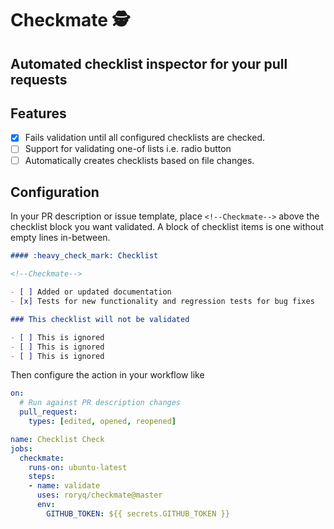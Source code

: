 # Checkmate 🕵️

## Automated checklist inspector for your pull requests

## Features

- [x] Fails validation until all configured checklists are checked.
- [ ] Support for validating one-of lists i.e. radio button
- [ ] Automatically creates checklists based on file changes.

## Configuration

In your PR description or issue template, place `<!--Checkmate-->` above the checklist block you want validated. A block of checklist
items is one without empty lines in-between.

```markdown
#### :heavy_check_mark: Checklist

<!--Checkmate-->

- [ ] Added or updated documentation
- [x] Tests for new functionality and regression tests for bug fixes

### This checklist will not be validated

- [ ] This is ignored
- [ ] This is ignored
- [ ] This is ignored
```

Then configure the action in your workflow like

```yaml
on:
  # Run against PR description changes
  pull_request:
    types: [edited, opened, reopened]

name: Checklist Check
jobs:
  checkmate:
    runs-on: ubuntu-latest
    steps:
    - name: validate
      uses: roryq/checkmate@master
      env:
        GITHUB_TOKEN: ${{ secrets.GITHUB_TOKEN }}
```